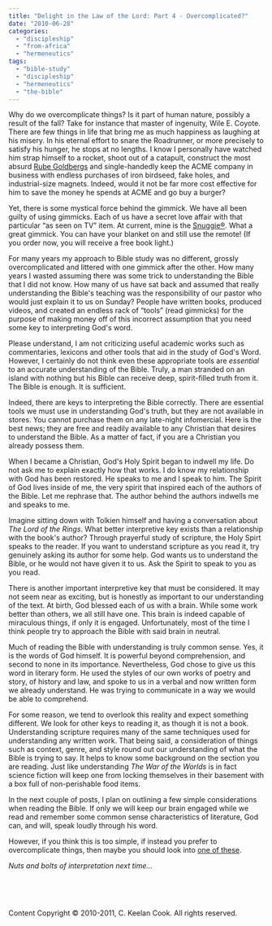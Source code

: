 ```yaml
---
title: "Delight in the Law of the Lord: Part 4 - Overcomplicated?"
date: "2010-06-28"
categories: 
  - "discipleship"
  - "from-africa"
  - "hermeneutics"
tags: 
  - "bible-study"
  - "discipleship"
  - "hermeneutics"
  - "the-bible"
---
```


Why do we overcomplicate things? Is it part of human nature, possibly a result of the fall? Take for instance that master of ingenuity, Wile E. Coyote. There are few things in life that bring me as much happiness as laughing at his misery. In his eternal effort to snare the Roadrunner, or more precisely to satisfy his hunger, he stops at no lengths. I know I personally have watched him strap himself to a rocket, shoot out of a catapult, construct the most absurd [Rube Goldbergs](http://en.wikipedia.org/wiki/Rube_Goldberg_machine) and single-handedly keep the ACME company in business with endless purchases of iron birdseed, fake holes, and industrial-size magnets. Indeed, would it not be far more cost effective for him to save the money he spends at ACME and go buy a burger?

Yet, there is some mystical force behind the gimmick. We have all been guilty of using gimmicks. Each of us have a secret love affair with that particular “as seen on TV” item. At current, mine is the [Snuggie®](https://www.getsnuggie.com/). What a great gimmick. You can have your blanket on and still use the remote! (If you order now, you will receive a free book light.)

For many years my approach to Bible study was no different, grossly overcomplicated and littered with one gimmick after the other. How many years I wasted assuming there was some trick to understanding the Bible that I did not know. How many of us have sat back and assumed that really understanding the Bible's teaching was the responsibility of our pastor who would just explain it to us on Sunday? People have written books, produced videos, and created an endless rack of “tools” (read gimmicks) for the purpose of making money off of this incorrect assumption that you need some key to interpreting God's word.

Please understand, I am not criticizing useful academic works such as commentaries, lexicons and other tools that aid in the study of God's Word. However, I certainly do not think even these appropriate tools are _essential_ to an accurate understanding of the Bible. Truly, a man stranded on an island with nothing but his Bible can receive deep, spirit-filled truth from it. The Bible is enough. It is sufficient.

Indeed, there are keys to interpreting the Bible correctly. There are essential tools we must use in understanding God's truth, but they are not available in stores. You cannot purchase them on any late-night infomercial. Here is the best news; they are free and readily available to any Christian that desires to understand the Bible. As a matter of fact, if you are a Christian you already possess them.

When I became a Christian, God's Holy Spirit began to indwell my life. Do not ask me to explain exactly how that works. I do know my relationship with God has been restored. He speaks to me and I speak to him. The Spirit of God lives inside of me, the very spirit that inspired each of the authors of the Bible. Let me rephrase that. The author behind the authors indwells me and speaks to me.

Imagine sitting down with Tolkien himself and having a conversation about _The Lord of the Rings_. What better interpretive key exists than a relationship with the book's author? Through prayerful study of scripture, the Holy Spirt speaks to the reader. If you want to understand scripture as you read it, try genuinely asking its author for some help. God wants us to understand the Bible, or he would not have given it to us. Ask the Spirit to speak to you as you read.

There is another important interpretive key that must be considered. It may not seem near as exciting, but is honestly as important to our understanding of the text. At birth, God blessed each of us with a brain. While some work better than others, we all still have one. This brain is indeed capable of miraculous things, if only it is engaged. Unfortunately, most of the time I think people try to approach the Bible with said brain in neutral.

Much of reading the Bible with understanding is truly common sense. Yes, it is the words of God himself. It is powerful beyond comprehension, and second to none in its importance. Nevertheless, God chose to give us this word in literary form. He used the styles of our own works of poetry and story, of history and law, and spoke to us in a verbal and now written form we already understand. He was trying to communicate in a way we would be able to comprehend.

For some reason, we tend to overlook this reality and expect something different. We look for other keys to reading it, as though it is not a book. Understanding scripture requires many of the same techniques used for understanding any written work. That being said, a consideration of things such as context, genre, and style round out our understanding of what the Bible is trying to say. It helps to know some background on the section you are reading. Just like understanding _The War of the Worlds_ is in fact science fiction will keep one from locking themselves in their basement with a box full of non-perishable food items.

In the next couple of posts, I plan on outlining a few simple considerations when reading the Bible. If only we will keep our brain engaged while we read and remember some common sense characteristics of literature, God can, and will, speak loudly through his word.

However, if you think this is too simple, if instead you prefer to overcomplicate things, then maybe you should look into [one of these](http://www.amazon.com/ACME-Catalog-Quality-Our-Dream/dp/081185115X).

_Nuts and bolts of interpretation next time..._

 

 

Content Copyright © 2010-2011, C. Keelan Cook. All rights reserved.
